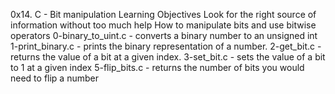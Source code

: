 0x14. C - Bit manipulation
Learning Objectives
Look for the right source of information without too much help
How to manipulate bits and use bitwise operators
0-binary_to_uint.c - converts a binary number to an unsigned int
1-print_binary.c - prints the binary representation of a number.
2-get_bit.c - returns the value of a bit at a given index.
3-set_bit.c - sets the value of a bit to 1 at a given index
5-flip_bits.c - returns the number of bits you would need to flip a number
